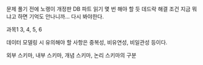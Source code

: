 문제 풀기 전에 노랭이 개정판 DB 파트 읽기 몇 번 해야 할 듯
데드락 해결 조건 지금 뭐냐고 하면 기억도 안나니까... 다시 봐야한다.


과목1
3, 4, 5, 6

데이터 모델링 시 유의해야 할 사항은 중복성, 비유연성, 비일관성 등이다.

외부 스키마, 내부 스키마, 개념 스키마, 논리 스키마의 구분
